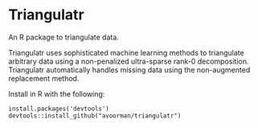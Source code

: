 # Triangulatr
An R package to triangulate data. 

Triangulatr uses sophisticated machine learning methods to triangulate arbitrary data using a non-penalized ultra-sparse rank-0 decomposition. Triangulatr automatically handles missing data using the non-augmented replacement method.

Install in R with the following:

```
install.packages('devtools')
devtools::install_github("avoorman/triangulatr")
```
